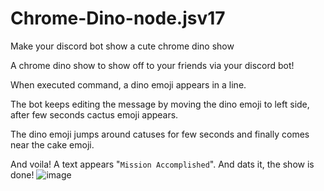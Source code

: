 # Chrome-Dino-node.jsv17
Make your discord bot show a cute chrome dino show

A chrome dino show to show off to your friends via your discord bot!

When executed command, a dino emoji appears in a line.

The bot keeps editing the message by moving the dino emoji to left side, after few seconds cactus emoji appears.

The dino emoji jumps around catuses for few seconds and finally comes near the cake emoji.

And voila! A text appears "`Mission Accomplished`". And dats it, the show is done!
![image](https://github.com/user-attachments/assets/eceb11aa-dab4-4c7c-8f8c-70ffce86529e)
